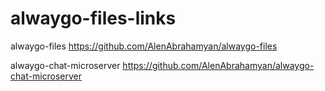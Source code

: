 # alwaygo-files-links

alwaygo-files
https://github.com/AlenAbrahamyan/alwaygo-files

alwaygo-chat-microserver
https://github.com/AlenAbrahamyan/alwaygo-chat-microserver
